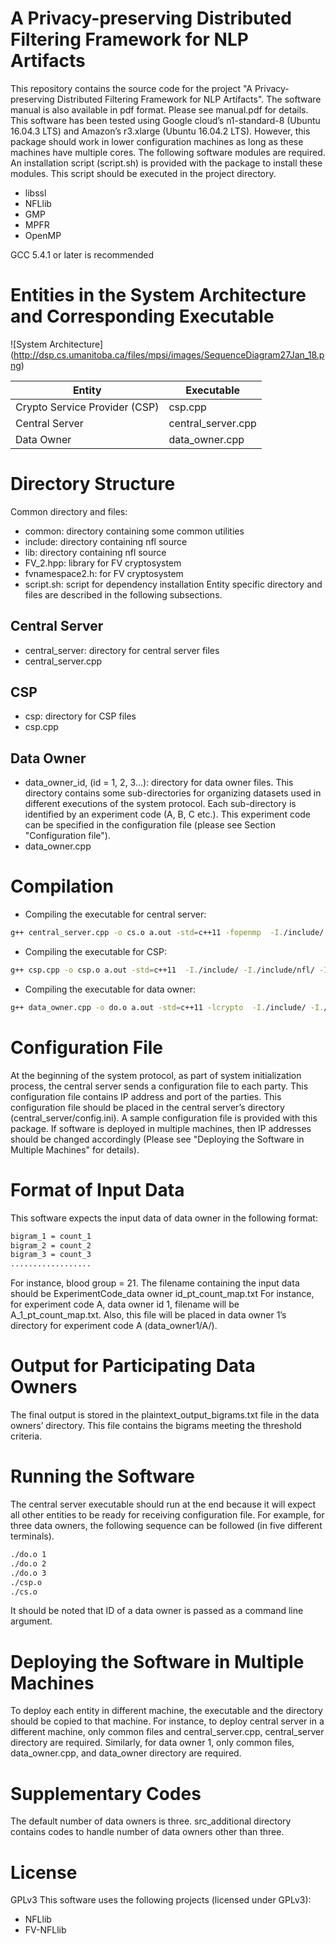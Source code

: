 # A Privacy-preserving Distributed Filtering Framework for NLP Artifacts

This repository contains the source code for the project "A Privacy-preserving Distributed Filtering Framework for NLP Artifacts". 
The software manual is also available in pdf format. Please see manual.pdf for details.
This software has been tested using Google cloud’s n1-standard-8 (Ubuntu 16.04.3 LTS) and Amazon’s
r3.xlarge (Ubuntu 16.04.2 LTS). However, this package should work in lower configuration machines as
long as these machines have multiple cores. The following software modules are required.  An installation script (script.sh) is provided with the package to install these modules.  This script should be executed in the project directory.
  - libssl
  - NFLlib
  - GMP
  - MPFR
  - OpenMP
  
GCC 5.4.1 or later is recommended

# Entities in the System Architecture and Corresponding Executable
![System Architecture] (http://dsp.cs.umanitoba.ca/files/mpsi/images/SequenceDiagram27Jan_18.png)


| Entity | Executable |
| ------ | ------ |
| Crypto Service Provider (CSP) | csp.cpp |
| Central Server | central_server.cpp |
|  Data Owner | data_owner.cpp |

# Directory Structure
Common directory and files:
- common:  directory containing some common utilities
- include:  directory containing nfl source
- lib:  directory containing nfl source
- FV_2.hpp:  library for FV cryptosystem
- fvnamespace2.h:  for FV cryptosystem
- script.sh:  script for dependency installation
Entity specific directory and files are described in the following subsections.

## Central Server
- central_server:  directory for central server files
- central_server.cpp
## CSP
- csp:  directory for CSP files
- csp.cpp
## Data Owner
- data_owner_id,  (id  =  1,  2,  3...):   directory  for  data  owner  files.   This  directory  contains  some sub-directories  for  organizing  datasets  used  in  different  executions  of  the  system  protocol. Each sub-directory  is  identified  by  an  experiment  code  (A,  B,  C  etc.).   This  experiment  code  can  be specified in the configuration file (please see Section "Configuration file").
- data_owner.cpp

# Compilation
- Compiling the executable for central server:
```sh
g++ central_server.cpp -o cs.o a.out -std=c++11 -fopenmp  -I./include/ -I./include/nfl/ -I./include/nfl/prng/ -I./lib/prng/ -I./lib/params/ -I./include/nfl/opt/arch/ -lgmpxx -lgmp -lmpfr -m64 -DNTT_AVX -DNTT_SSE
```
- Compiling the executable for CSP:
```sh
g++ csp.cpp -o csp.o a.out -std=c++11  -I./include/ -I./include/nfl/ -I./include/nfl/prng/ -I./lib/prng/ -I./lib/params/ -I./include/nfl/opt/arch/ -lgmpxx -lgmp  -lmpfr -m64 -DNTT_AVX -DNTT_SSE
```
- Compiling the executable for data owner:
```sh
g++ data_owner.cpp -o do.o a.out -std=c++11 -lcrypto  -I./include/ -I./include/nfl/ -I./include/nfl/prng/ -I./lib/prng/ -I./lib/params/ -I./include/nfl/opt/arch/ -lgmpxx -lgmp  -lmpfr -m64 -DNTT_AVX -DNTT_SSE
```
# Configuration File
At the beginning of the system protocol, as part of system initialization process, the central server sends a  configuration  file  to  each  party.   This  configuration  file  contains  IP  address  and  port  of  the  parties. This configuration file should be placed in the central server’s directory (central_server/config.ini). A sample configuration file is provided with this package. If software is deployed in multiple machines, then IP addresses should be changed accordingly (Please see "Deploying the Software in Multiple Machines" for details).

# Format of Input Data
This software expects the input data of data owner in the following format:
```sh
bigram_1 = count_1
bigram_2 = count_2
bigram_3 = count_3
..................
```
For instance, blood group = 21.
The filename containing the input data should be ExperimentCode_data owner id_pt_count_map.txt
For instance, for experiment code A, data owner id 1, filename will be
A_1_pt_count_map.txt. Also, this file will be placed in data owner 1’s directory for experiment code A (data_owner1/A/).

# Output for Participating Data Owners
The final output is stored in the plaintext_output_bigrams.txt file in the data owners’ directory.  This file contains the bigrams meeting the threshold criteria.

# Running the Software
The central server executable should run at the end because it will expect all other entities to be ready for receiving configuration file. For example, for three data owners, the following sequence can be followed (in five different terminals).
```sh
./do.o 1
./do.o 2
./do.o 3
./csp.o
./cs.o
```
It should be noted that ID of a data owner is passed as a command line argument.

# Deploying the Software in Multiple Machines
To deploy each entity in different machine, the executable and the directory should be copied to that machine. For instance, to deploy central server in a different machine, only common files and central_server.cpp, central_server directory are required.  Similarly, for data owner 1, only common files, data_owner.cpp, and data_owner directory are required.

# Supplementary Codes
The default number of data owners is three. src_additional directory contains codes to handle number of data owners other than three.

# License
GPLv3
This software uses the following projects (licensed under GPLv3):
-  NFLlib
- FV-NFLlib
